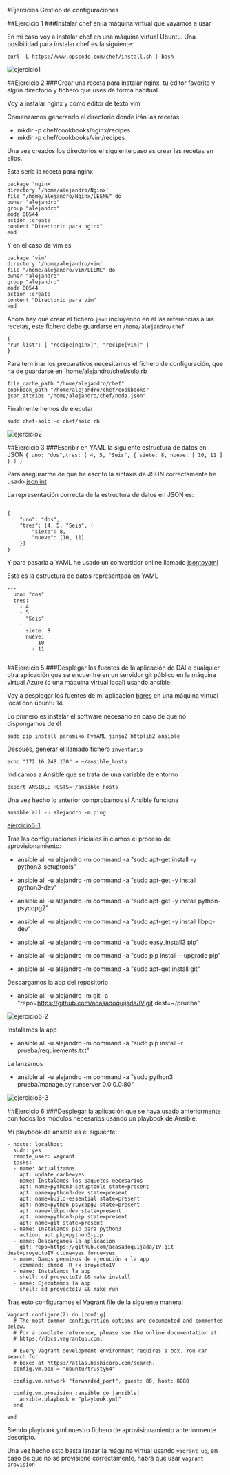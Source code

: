 #Ejercicios Gestión de configuraciones

##Ejercicio 1
###Instalar chef en la máquina virtual que vayamos a usar

En mi caso voy a instalar chef en una máquina virtual Ubuntu.
Una posibilidad para instalar chef es la siguiente:

`curl -L https://www.opscode.com/chef/install.sh | bash`

![ejercicio1](http://i1045.photobucket.com/albums/b460/Alejandro_Casado/tema%206/ejercicio6_zps9nfurups.png)

##Ejercicio 2
###Crear una receta para instalar nginx, tu editor favorito y algún directorio y fichero que uses de forma habitual

Voy a instalar nginx y como editor de texto vim

Comenzamos generando el directorio donde irán las recetas.

* mkdir -p chef/cookbooks/nginx/recipes
* mkdir -p chef/cookbooks/vim/recipes

Una vez creados los directorios el siguiente paso es crear las recetas en ellos.

Esta sería la receta para nginx

~~~
package 'nginx'
directory '/home/alejandro/Nginx'
file "/home/alejandro/Nginx/LEEME" do
owner "alejandro"
group "alejandro"
mode 00544
action :create
content "Directorio para nginx"
end
~~~

Y en el caso de vim es

~~~
package 'vim'
directory '/home/alejandro/vim'
file "/home/alejandro/vim/LEEME" do
owner "alejandro"
group "alejandro"
mode 00544
action :create
content "Directorio para vim"
end
~~~

Ahora hay que crear el fichero `json` incluyendo en él las referencias a las recetas, este fichero debe guardarse en `/home/alejandro/chef`

~~~
{
"run_list": [ "recipe[nginx]", "recipe[vim]" ]
}
~~~

Para terminar los preparativos necesitamos el fichero de configuración, que ha de guardarse en `home/alejandro/chef/solo.rb

~~~
file_cache_path "/home/alejandro/chef"
cookbook_path "/home/alejandro/chef/cookbooks"
json_attribs "/home/alejandro/chef/node.json"
~~~

Finalmente hemos de ejecutar

`sudo chef-solo -c chef/solo.rb`

![ejercicio2](http://i1045.photobucket.com/albums/b460/Alejandro_Casado/tema%206/ejercicio2_zps34d54tsi.png)


##Ejercicio 3
###Escribir en YAML la siguiente estructura de datos en JSON `{ uno: "dos",tres: [ 4, 5, "Seis", { siete: 8, nueve: [ 10, 11 ] } ] }`

Para asegurarme de que he escrito la sintaxis de JSON correctamente he usado [jsonlint](jsonlint.com)

La representación correcta de la estructura de datos en JSON es:

~~~

{
	"uno": "dos",
	"tres": [4, 5, "Seis", {
		"siete": 8,
		"nueve": [10, 11]
	}]
}
~~~

Y para pasarla a YAML he usado un convertidor online llamado [jsontoyaml](http://jsontoyaml.com/)

Esta es la estructura de datos representada en YAML

~~~
---
  uno: "dos"
  tres: 
    - 4
    - 5
    - "Seis"
    - 
      siete: 8
      nueve: 
        - 10
        - 11


~~~



##Ejercicio 5
###Desplegar los fuentes de la aplicación de DAI o cualquier otra aplicación que se encuentre en un servidor git público en la máquina virtual Azure (o una máquina virtual local) usando ansible.

Voy a desplegar los fuentes de mi aplicación [bares](https://github.com/acasadoquijada/IV) en una máquina virtual local con ubuntu 14.

Lo primero es instalar el software necesario en caso de que no dispongamos de él

`sudo pip install paramiko PyYAML jinja2 httplib2 ansible`

Después, generar el llamado fichero `inventario`

`echo "172.16.248.130" > ~/ansible_hosts`

Indicamos a Ansible que se trata de una variable de entorno

`export ANSIBLE_HOSTS=~/ansible_hosts`

Una vez hecho lo anterior comprobamos si Ansible funciona

`ansible all -u alejandro -m ping`

[ejercicio6-1](http://i1045.photobucket.com/albums/b460/Alejandro_Casado/tema%206/ejercicio4-1_zpsuuimoubn.png)

Tras las configuraciones iniciales iniciamos el proceso de aprovisionamiento:

* ansible all -u alejandro -m command -a "sudo apt-get install -y python3-setuptools"

* ansible all -u alejandro -m command -a "sudo apt-get -y install python3-dev"

* ansible all -u alejandro -m command -a "sudo apt-get -y install python-psycopg2"

* ansible all -u alejandro -m command -a "sudo apt-get -y install libpq-dev"

* ansible all -u alejandro -m command -a "sudo easy_install3 pip"

* ansible all -u alejandro -m command -a "sudo pip install --upgrade pip"

* ansible all -u alejandro -m command -a "sudo apt-get install git"

Descargamos la app del repositorio

* ansible all -u alejandro -m git -a "repo=https://github.com/acasadoquijada/IV.git dest=~/prueba"

![ejercicio6-2](http://i1045.photobucket.com/albums/b460/Alejandro_Casado/tema%206/ejercicio6-2_zpspe9h0hvw.png)

Instalamos la app

* ansible all -u alejandro -m command -a "sudo pip install -r prueba/requirements.txt"

La lanzamos

* ansible all -u alejandro -m command -a "sudo python3 prueba/manage.py runserver 0.0.0.0:80"

![ejercicio6-3](http://i1045.photobucket.com/albums/b460/Alejandro_Casado/tema%206/ejercicio6-3_zpskcjacwcu.png)

##Ejercicio 6
###Desplegar la aplicación que se haya usado anteriormente con todos los módulos necesarios usando un playbook de Ansible.

Mi playbook de ansible es el siguiente:

~~~
- hosts: localhost
  sudo: yes
  remote_user: vagrant
  tasks: 
  - name: Actualizamos 
    apt: update_cache=yes
  - name: Instalamos los paquetes necesarios
    apt: name=python3-setuptools state=present
    apt: name=python3-dev state=present 
    apt: name=build-essential state=present
    apt: name=python-psycopg2 state=present
    apt: name=libpq-dev state=present
    apt: name=python3-pip state=present
    apt: name=git state=present
  - name: Instalamos pip para python3
    action: apt pkg=python3-pip
  - name: Descargamos la aplicacion
    git: repo=https://github.com/acasadoquijada/IV.git  dest=proyectoIV clone=yes force=yes
  - name: Damos permisos de ejecución a la app
    command: chmod -R +x proyectoIV
  - name: Instalamos la app
    shell: cd proyectoIV && make install
  - name: Ejecutamos la app
    shell: cd proyectoIV && make run
~~~


Tras esto configuramos el Vagrant file de la siguiente manera:

~~~
Vagrant.configure(2) do |config|
  # The most common configuration options are documented and commented below.
  # For a complete reference, please see the online documentation at
  # https://docs.vagrantup.com.

  # Every Vagrant development environment requires a box. You can search for
  # boxes at https://atlas.hashicorp.com/search.
  config.vm.box = "ubuntu/trusty64"

  config.vm.network "forwarded_port", guest: 80, host: 8080

  config.vm.provision :ansible do |ansible|
    ansible.playbook = "playbook.yml"
  end

end
~~~

Siendo playbook.yml nuestro fichero de aprovisionamiento anteriormente descripto.

Una vez hecho esto basta lanzar la máquina virtual usando `vagrant up`, en caso de que no se provisione correctamente, habrá que usar `vagrant provision`









